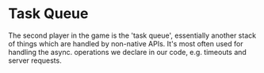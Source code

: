 # Task Queue

The second player in the game is the 'task queue', essentially another stack of things which are handled by non-native APIs. It's most often used for handling the async. operations we declare in our code, e.g. timeouts and server requests.
